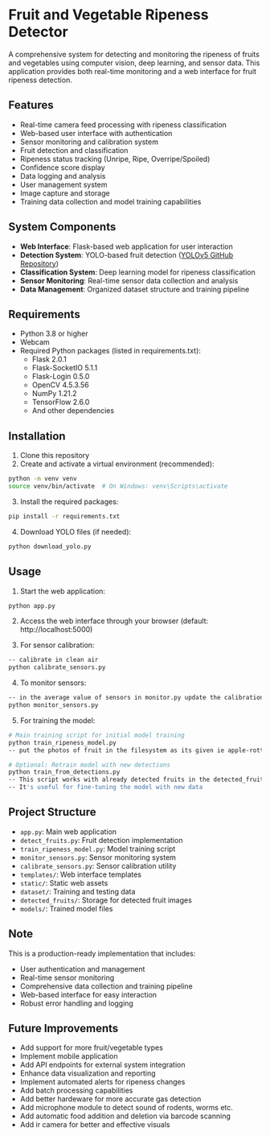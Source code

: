 # Fruit and Vegetable Ripeness Detector

A comprehensive system for detecting and monitoring the ripeness of fruits and vegetables using computer vision, deep learning, and sensor data. This application provides both real-time monitoring and a web interface for fruit ripeness detection.

## Features

- Real-time camera feed processing with ripeness classification
- Web-based user interface with authentication
- Sensor monitoring and calibration system
- Fruit detection and classification
- Ripeness status tracking (Unripe, Ripe, Overripe/Spoiled)
- Confidence score display
- Data logging and analysis
- User management system
- Image capture and storage
- Training data collection and model training capabilities

## System Components

- **Web Interface**: Flask-based web application for user interaction
- **Detection System**: YOLO-based fruit detection ([YOLOv5 GitHub Repository](https://github.com/ultralytics/yolov5))
- **Classification System**: Deep learning model for ripeness classification
- **Sensor Monitoring**: Real-time sensor data collection and analysis
- **Data Management**: Organized dataset structure and training pipeline

## Requirements

- Python 3.8 or higher
- Webcam
- Required Python packages (listed in requirements.txt):
  - Flask 2.0.1
  - Flask-SocketIO 5.1.1
  - Flask-Login 0.5.0
  - OpenCV 4.5.3.56
  - NumPy 1.21.2
  - TensorFlow 2.6.0
  - And other dependencies

## Installation

1. Clone this repository
2. Create and activate a virtual environment (recommended):
```bash
python -m venv venv
source venv/bin/activate  # On Windows: venv\Scripts\activate
```
3. Install the required packages:
```bash
pip install -r requirements.txt
```
4. Download YOLO files (if needed):
```bash
python download_yolo.py
```

## Usage

1. Start the web application:
```bash
python app.py
```

2. Access the web interface through your browser (default: http://localhost:5000)

3. For sensor calibration:
```bash
-- calibrate in clean air 
python calibrate_sensors.py
```

4. To monitor sensors:
```bash
-- in the average value of sensors in monitor.py update the calibration values 
python monitor_sensors.py
```

5. For training the model:
```bash
# Main training script for initial model training
python train_ripeness_model.py
-- put the photos of fruit in the filesystem as its given ie apple-rotten,fresh etc.

# Optional: Retrain model with new detections
python train_from_detections.py
-- This script works with already detected fruits in the detected_fruits directory
-- It's useful for fine-tuning the model with new data
```

## Project Structure

- `app.py`: Main web application
- `detect_fruits.py`: Fruit detection implementation
- `train_ripeness_model.py`: Model training script
- `monitor_sensors.py`: Sensor monitoring system
- `calibrate_sensors.py`: Sensor calibration utility
- `templates/`: Web interface templates
- `static/`: Static web assets
- `dataset/`: Training and testing data
- `detected_fruits/`: Storage for detected fruit images
- `models/`: Trained model files

## Note

This is a production-ready implementation that includes:
- User authentication and management
- Real-time sensor monitoring
- Comprehensive data collection and training pipeline
- Web-based interface for easy interaction
- Robust error handling and logging

## Future Improvements

- Add support for more fruit/vegetable types
- Implement mobile application
- Add API endpoints for external system integration
- Enhance data visualization and reporting
- Implement automated alerts for ripeness changes
- Add batch processing capabilities 
- Add better hardeware for more accurate gas detection
- Add microphone module to detect sound of rodents, worms etc.
- Add automatic food addition and deletion via barcode scanning 
- Add ir camera for better and effective visuals